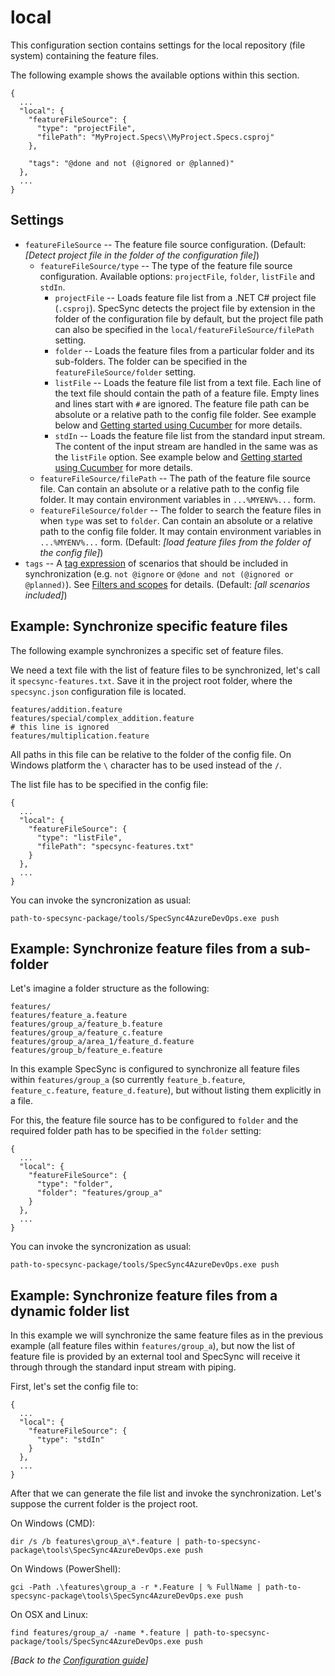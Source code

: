# local

This configuration section contains settings for the local repository \(file system\) containing the feature files.

The following example shows the available options within this section.

```text
{
  ...
  "local": {
    "featureFileSource": {
      "type": "projectFile",
      "filePath": "MyProject.Specs\\MyProject.Specs.csproj"
    },

    "tags": "@done and not (@ignored or @planned)"
  },
  ...
}
```

## Settings

* `featureFileSource` -- The feature file source configuration. \(Default: _\[Detect project file in the folder of the configuration file\]_\) 
  * `featureFileSource/type` -- The type of the feature file source configuration. Available options: `projectFile`, `folder`, `listFile` and `stdIn`.
    * `projectFile` -- Loads feature file list from a .NET C\# project file \(`.csproj`\). SpecSync detects the project file by extension in the folder of the configuration file by default, but the project file path can also be specified in the `local/featureFileSource/filePath` setting.
    * `folder` -- Loads the feature files from a particular folder and its sub-folders. The folder can be specified in the `featureFileSource/folder` setting.
    * `listFile` -- Loads the feature file list from a text file. Each line of the text file should contain the path of a feature file. Empty lines and lines start with `#` are ignored. The feature file path can be absolute or a relative path to the config file folder. See example below and [Getting started using Cucumber](../getting-started/getting-started-cucumber.md) for more details.
    * `stdIn` -- Loads the feature file list from the standard input stream. The content of the input stream are handled in the same was as the `listFile` option. See example below and [Getting started using Cucumber](../getting-started/getting-started-cucumber.md) for more details. 
  * `featureFileSource/filePath` -- The path of the feature file source file. Can contain an absolute or a relative path to the config file folder. It may contain environment variables in `...%MYENV%...` form.
  * `featureFileSource/folder` -- The folder to search the feature files in when `type` was set to `folder`. Can contain an absolute or a relative path to the config file folder. It may contain environment variables in `...%MYENV%...` form. \(Default: _\[load feature files from the folder of the config file\]_\)
* `tags` -- A [tag expression](http://speclink.me/tagexpressions) of scenarios that should be included in synchronization \(e.g. `not @ignore` or `@done and not (@ignored or @planned)`\). See [Filters and scopes](../important-concepts/filters-and-scopes.md) for details. \(Default: _\[all scenarios included\]_\)

## Example: Synchronize specific feature files

The following example synchronizes a specific set of feature files.

We need a text file with the list of feature files to be synchronized, let's call it `specsync-features.txt`. Save it in the project root folder, where the `specsync.json` configuration file is located.

```text
features/addition.feature
features/special/complex_addition.feature
# this line is ignored
features/multiplication.feature
```

All paths in this file can be relative to the folder of the config file. On Windows platform the `\` character has to be used instead of the `/`.

The list file has to be specified in the config file:

```text
{
  ...
  "local": {
    "featureFileSource": {
      "type": "listFile",
      "filePath": "specsync-features.txt"
    }
  },
  ...
}
```

You can invoke the syncronization as usual:

```text
path-to-specsync-package/tools/SpecSync4AzureDevOps.exe push
```

## Example: Synchronize feature files from a sub-folder

Let's imagine a folder structure as the following:

```text
features/
features/feature_a.feature
features/group_a/feature_b.feature
features/group_a/feature_c.feature
features/group_a/area_1/feature_d.feature
features/group_b/feature_e.feature
```

In this example SpecSync is configured to synchronize all feature files within `features/group_a` \(so currently `feature_b.feature`, `feature_c.feature`, `feature_d.feature`\), but without listing them explicitly in a file.

For this, the feature file source has to be configured to `folder` and the required folder path has to be specified in the `folder` setting:

```text
{
  ...
  "local": {
    "featureFileSource": {
      "type": "folder",
      "folder": "features/group_a"
    }
  },
  ...
}
```

You can invoke the syncronization as usual:

```text
path-to-specsync-package/tools/SpecSync4AzureDevOps.exe push
```

## Example: Synchronize feature files from a dynamic folder list

In this example we will synchronize the same feature files as in the previous example \(all feature files within `features/group_a`\), but now the list of feature file is provided by an external tool and SpecSync will receive it through through the standard input stream with piping.

First, let's set the config file to:

```text
{
  ...
  "local": {
    "featureFileSource": {
      "type": "stdIn"
    }
  },
  ...
}
```

After that we can generate the file list and invoke the synchronization. Let's suppose the current folder is the project root.

On Windows \(CMD\):

```text
dir /s /b features\group_a\*.feature | path-to-specsync-package\tools\SpecSync4AzureDevOps.exe push
```

On Windows \(PowerShell\):

```text
gci -Path .\features\group_a -r *.Feature | % FullName | path-to-specsync-package\tools\SpecSync4AzureDevOps.exe push
```

On OSX and Linux:

```text
find features/group_a/ -name *.feature | path-to-specsync-package/tools/SpecSync4AzureDevOps.exe push
```

_\[Back to the_ [_Configuration guide_](./)_\]_


